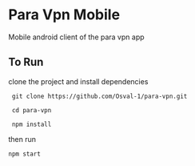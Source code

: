 # Para Vpn Mobile
Mobile android  client of the para vpn app 

## To Run

clone the project and install dependencies

```
 git clone https://github.com/Osval-1/para-vpn.git

 cd para-vpn

 npm install

```

then run

```
npm start
```
